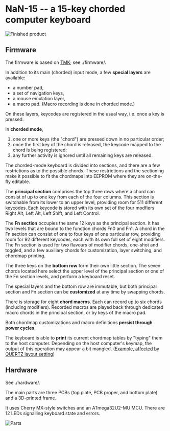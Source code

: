 NaN-15 -- a 15-key chorded computer keyboard
============================================

![Finished product](http://i.imgur.com/UGswMU8.jpg)

Firmware
--------

The firmware is based on [TMK](https://github.com/tmk/tmk_keyboard);
see ./firmware/.

In addition to its main (chorded) input mode, a few __special layers__
are available:

- a number pad,
- a set of navigation keys,
- a mouse emulation layer,
- a macro pad. (Macro recording is done in chorded mode.)

On these layers, keycodes are registered in the usual way, i.e. once
a key is pressed.

In __chorded mode__,

1. one or more keys (the "chord") are pressed down in no particular
   order;
2. once the first key of the chord is released, the keycode mapped to
   the chord is being registered;
3. any further activity is ignored until all remaining keys are
   released.

The chorded-mode keyboard is divided into sections, and there are a
few restrictions as to the possible chords.  These restrictions and
the sectioning make it possible to fit the chordmaps into EEPROM where
they are on-the-fly editable.

The __principal section__ comprises the top three rows where a chord can
consist of up to one key from each of the four columns. This section
is switchable from its lower to an upper level, providing room for 511
different keycodes.  Each keycode is stored with its own set of the
four modfiers Right Alt, Left Alt, Left Shift, and Left Control.

The __Fn section__ occupies the same 12 keys as the principal section.
It has two levels that are bound to the function chords Fn0 and Fn1.
A chord in the Fn section can consist of one to four keys of one
particular row, providing room for 92 different keycodes, each with
its own full set of eight modifiers.  The Fn section is used for two
flavours of modifier chords, one-shot and toggled, and a few auxiliary
chords for customization, layer switching, and chordmap printing.

The three keys on the __bottom row__ form their own little section.  The
seven chords located here select the upper level of the principal
section or one of the Fn section levels, and perform a keyboard reset.

The special layers and the bottom row are immutable, but both
principal section and Fn section can be __customized__ at any time by
swapping chords.

There is storage for eight __chord macros__.  Each can record up to six
chords (including modifiers).  Recorded macros are played back through
dedicated macro chords in the principal section, or by keys of the
macro pad.

Both chordmap customizations and macro definitions __persist through
power cycles__.

The keyboard is able to __print__ its current chordmap tables by
"typing" them to the host computer.  Depending on the host computer's
keymap, the output of this operation may appear a bit mangled.
([Example, affected by QUERTZ layout
setting](https://trebb.github.io/nan-15/chordmap.txt))


Hardware
--------

See ./hardware/.

The main parts are three PCBs (top plate, PCB proper, and bottom
plate) and a 3D-printed frame.

It uses Cherry MX-style switches and an ATmega32U2-MU MCU.  There are
12 LEDs signalling keyboard state and errors.

![Parts](http://i.imgur.com/Hco3Ytr.jpg)
